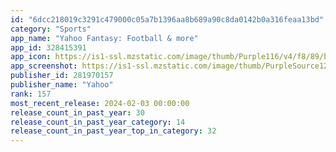 ```yaml
---
id: "6dcc218019c3291c479000c05a7b1396aa8b689a90c8da0142b0a316feaa13bd"
category: "Sports"
app_name: "Yahoo Fantasy: Football & more"
app_id: 328415391
app_icon: https://is1-ssl.mzstatic.com/image/thumb/Purple116/v4/f8/89/b6/f889b6e6-5a29-91a6-da35-3fc8f6fee5ff/AppIcon-0-1x_U007emarketing-0-7-0-85-220-0.png/1024x1024bb.png
app_screenshot: https://is1-ssl.mzstatic.com/image/thumb/PurpleSource126/v4/aa/0c/0c/aa0c0c04-5446-a13f-57c9-71e4428d9505/eb3b7892-5f4e-47fa-a9f6-f35bf49b0cb0_01.jpg/1284x2778bb.png
publisher_id: 281970157
publisher_name: "Yahoo"
rank: 157
most_recent_release: 2024-02-03 00:00:00
release_count_in_past_year: 30
release_count_in_past_year_category: 14
release_count_in_past_year_top_in_category: 32
---
```

